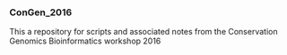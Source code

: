 ### ConGen_2016
This a repository for scripts and associated notes from the Conservation Genomics Bioinformatics workshop 2016
